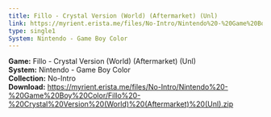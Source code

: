 ```yaml
---
title: Fillo - Crystal Version (World) (Aftermarket) (Unl)
link: https://myrient.erista.me/files/No-Intro/Nintendo%20-%20Game%20Boy%20Color/Fillo%20-%20Crystal%20Version%20(World)%20(Aftermarket)%20(Unl).zip
type: single1
System: Nintendo - Game Boy Color
---
```

<b>Game:</b> Fillo - Crystal Version (World) (Aftermarket) (Unl)<br>
<b>System:</b> Nintendo - Game Boy Color<br>
<b>Collection:</b> No-Intro<br>
<b>Download:</b> https://myrient.erista.me/files/No-Intro/Nintendo%20-%20Game%20Boy%20Color/Fillo%20-%20Crystal%20Version%20(World)%20(Aftermarket)%20(Unl).zip